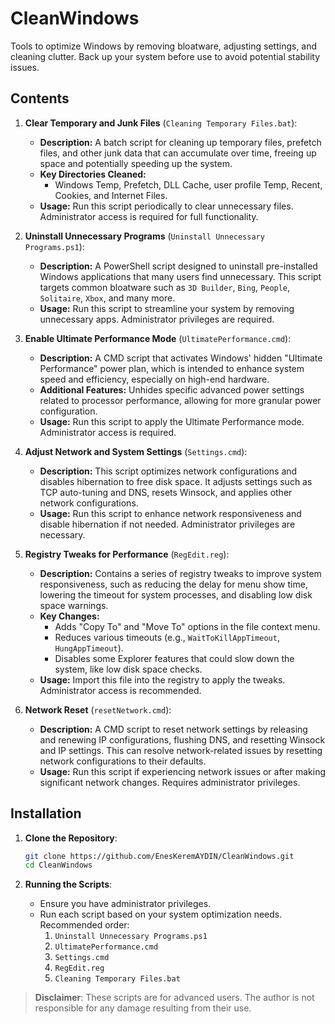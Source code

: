 # CleanWindows

Tools to optimize Windows by removing bloatware, adjusting settings, and cleaning clutter. Back up your system before use to avoid potential stability issues.

## Contents

1. **Clear Temporary and Junk Files** (`Cleaning Temporary Files.bat`):
   - **Description:** A batch script for cleaning up temporary files, prefetch files, and other junk data that can accumulate over time, freeing up space and potentially speeding up the system.
   - **Key Directories Cleaned:**
     - Windows Temp, Prefetch, DLL Cache, user profile Temp, Recent, Cookies, and Internet Files.
   - **Usage:** Run this script periodically to clear unnecessary files. Administrator access is required for full functionality.

2. **Uninstall Unnecessary Programs** (`Uninstall Unnecessary Programs.ps1`):
   - **Description:** A PowerShell script designed to uninstall pre-installed Windows applications that many users find unnecessary. This script targets common bloatware such as `3D Builder`, `Bing`, `People`, `Solitaire`, `Xbox`, and many more.
   - **Usage:** Run this script to streamline your system by removing unnecessary apps. Administrator privileges are required.

3. **Enable Ultimate Performance Mode** (`UltimatePerformance.cmd`):
   - **Description:** A CMD script that activates Windows' hidden "Ultimate Performance" power plan, which is intended to enhance system speed and efficiency, especially on high-end hardware.
   - **Additional Features:** Unhides specific advanced power settings related to processor performance, allowing for more granular power configuration.
   - **Usage:** Run this script to apply the Ultimate Performance mode. Administrator access is required.

4. **Adjust Network and System Settings** (`Settings.cmd`):
   - **Description:** This script optimizes network configurations and disables hibernation to free disk space. It adjusts settings such as TCP auto-tuning and DNS, resets Winsock, and applies other network configurations.
   - **Usage:** Run this script to enhance network responsiveness and disable hibernation if not needed. Administrator privileges are necessary.

5. **Registry Tweaks for Performance** (`RegEdit.reg`):
   - **Description:** Contains a series of registry tweaks to improve system responsiveness, such as reducing the delay for menu show time, lowering the timeout for system processes, and disabling low disk space warnings.
   - **Key Changes:**
     - Adds "Copy To" and "Move To" options in the file context menu.
     - Reduces various timeouts (e.g., `WaitToKillAppTimeout`, `HungAppTimeout`).
     - Disables some Explorer features that could slow down the system, like low disk space checks.
   - **Usage:** Import this file into the registry to apply the tweaks. Administrator access is recommended.

6. **Network Reset** (`resetNetwork.cmd`):
   - **Description:** A CMD script to reset network settings by releasing and renewing IP configurations, flushing DNS, and resetting Winsock and IP settings. This can resolve network-related issues by resetting network configurations to their defaults.
   - **Usage:** Run this script if experiencing network issues or after making significant network changes. Requires administrator privileges.

## Installation

1. **Clone the Repository**:
   ```bash
   git clone https://github.com/EnesKeremAYDIN/CleanWindows.git
   cd CleanWindows
   ```

2. **Running the Scripts**:
   - Ensure you have administrator privileges.
   - Run each script based on your system optimization needs. Recommended order:
     1. `Uninstall Unnecessary Programs.ps1`
     2. `UltimatePerformance.cmd`
     3. `Settings.cmd`
     4. `RegEdit.reg`
     5. `Cleaning Temporary Files.bat`

> **Disclaimer**: These scripts are for advanced users. The author is not responsible for any damage resulting from their use.
